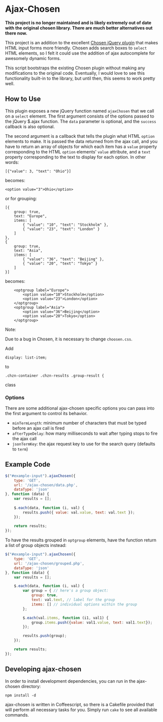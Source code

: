 # Ajax-Chosen

**This project is no longer maintained and is likely extremely out of date with the original chosen library. There are much better alternatives out there now.**

This project is an addition to the excellent [Chosen jQuery plugin](https://github.com/harvesthq/chosen) that makes HTML input forms more friendly.  Chosen adds search boxes to `select` HTML elements, so I felt it could use the addition of ajax autocomplete for awesomely dynamic forms.

This script bootstraps the existing Chosen plugin without making any modifications to the original code. Eventually, I would love to see this functionality built-in to the library, but until then, this seems to work pretty well.

## How to Use

This plugin exposes a new jQuery function named `ajaxChosen` that we call on a `select` element. The first argument consists of the options passed to the jQuery $.ajax function. The `data` parameter is optional, and the `success` callback is also optional.

The second argument is a callback that tells the plugin what HTML `option` elements to make. It is passed the data returned from the ajax call, and you have to return an array of objects for which each item has a `value` property corresponding to the HTML `option` elements' `value` attribute, and a `text` property corresponding to the text to display for each option. In other words:

	[{"value": 3, "text": "Ohio"}]

becomes:

	<option value="3">Ohio</option>

or for grouping:

	[{
		group: true,
		text: "Europe",
		items: [
			{ "value": "10", "text": "Stockholm" },
			{ "value": "23", "text": "London" }
		]
	},
	{
		group: true,
		text: "Asia",
		items: [
			{ "value": "36", "text": "Beijing" },
			{ "value": "20", "text": "Tokyo" }
		]
	}]

becomes:

        <optgroup label="Europe">
            <option value="10">Stockholm</option>
            <option value="23">London</option>
        </optgroup>
        <optgroup label="Asia">
            <option value="36">Beijing</option>
            <option value="20">Tokyo</option>
        </optgroup>

Note: 

Due to a bug in Chosen, it is necessary to change `choosen.css`.

Add 

	display: list-item;

to 

	.chzn-container .chzn-results .group-result {

class

### Options

There are some additional ajax-chosen specific options you can pass into the first argument to control its behavior.

* `minTermLength`: minimum number of characters that must be typed before an ajax call is fired
* `afterTypeDelay`: how many milliseconds to wait after typing stops to fire the ajax call
* `jsonTermKey`: the ajax request key to use for the search query (defaults to `term`)

## Example Code

``` js
$("#example-input").ajaxChosen({
	type: 'GET',
	url: '/ajax-chosen/data.php',
	dataType: 'json'
}, function (data) {
	var results = [];
	
	$.each(data, function (i, val) {
		results.push({ value: val.value, text: val.text });
	});
	
	return results;
});
```
To have the results grouped in `optgroup` elements, have the function return a list of group objects instead:

``` js
$("#example-input").ajaxChosen({
	type: 'GET',
	url: '/ajax-chosen/grouped.php',
	dataType: 'json'
}, function (data) {
	var results = [];

	$.each(data, function (i, val) {
		var group = { // here's a group object:
			group: true,
			text: val.text, // label for the group
			items: [] // individual options within the group
		};

		$.each(val.items, function (i1, val1) {
			group.items.push({value: val1.value, text: val1.text});
		});

		results.push(group);
	});

	return results;
});

```

## Developing ajax-chosen

In order to install development dependencies, you can run in the ajax-chosen directory:

```
npm install -d
```

ajax-chosen is written in Coffeescript, so there is a Cakefile provided that will perform all necessary tasks for you. Simply run `cake` to see all available commands.

